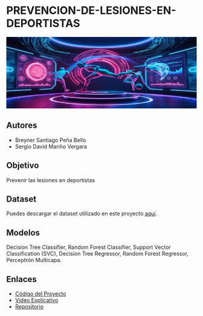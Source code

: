 # PREVENCION-DE-LESIONES-EN-DEPORTISTAS
![Banner](./PROYECTO%20IA/Banner.jpg)

## Autores
- Breyner Santiago Peña Bello
- Sergio David Mariño Vergara

## Objetivo
Prevenir las lesiones en deportistas

## Dataset
Puedes descargar el dataset utilizado en este proyecto [aquí](https://www.kaggle.com/datasets/willianoliveiragibin/injury-insights/data).

## Modelos
Decision Tree Classifier, Random Forest Classifier, Support Vector Classification (SVC), Decision Tree Regressor, Random Forest Regressor, Perceptrón Multicapa.
## Enlaces
- [Código del Proyecto](https://drive.google.com/drive/folders/1ZXeiKIlbD2KPnna1glT8Pn9PTFA4LJUP?usp=sharing)
- [Video Explicativo](https://youtu.be/IyQEck9lg7I)
- [Repositorio](https://github.com/Santiago2506/PREVENCION-DE-LESIONES-EN-DEPORTISTAS)
